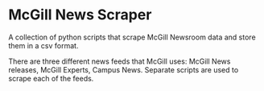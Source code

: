 # McGill News Scraper

A collection of python scripts that scrape McGill Newsroom data and store them in a csv format.

There are three different news feeds that McGill uses: McGill News releases, McGill Experts, Campus News. Separate scripts are used to scrape each of the feeds.

